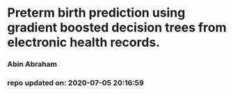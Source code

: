 # Preterm birth prediction using gradient boosted decision trees from electronic health records. 
### Abin Abraham
### repo updated on: 2020-07-05 20:16:59




